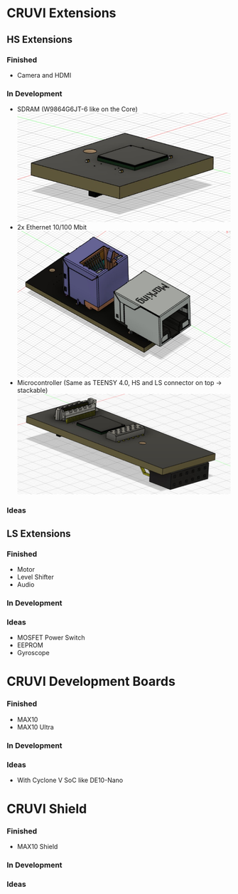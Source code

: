 # CRUVI Extensions
## HS Extensions
### Finished
- Camera and HDMI
### In Development
- SDRAM (W9864G6JT-6 like on the Core)
![SDRAM](RAM.jpg)
- 2x Ethernet 10/100 Mbit
![Ethernet](ethernet.jpeg)
- Microcontroller (Same as TEENSY 4.0, HS and LS connector on top -> stackable)
![Processor](processor.jpg)
### Ideas

## LS Extensions
### Finished
- Motor
- Level Shifter
- Audio
### In Development

### Ideas
- MOSFET Power Switch
- EEPROM
- Gyroscope

# CRUVI Development Boards
### Finished
- MAX10
- MAX10 Ultra
### In Development

### Ideas
- With Cyclone V SoC like DE10-Nano

# CRUVI Shield
### Finished
- MAX10 Shield
### In Development

### Ideas
